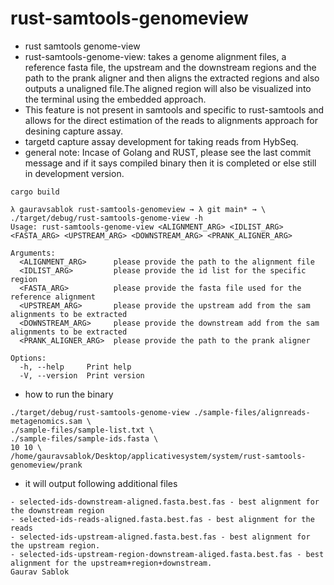 # rust-samtools-genomeview

- rust samtools genome-view
- rust-samtools-genome-view: takes a genome alignment files, a reference fasta file, the upstream and the downstream regions and the path to the prank aligner and then aligns the extracted regions and also outputs a unaligned file.The aligned region will also be visualized into the terminal using the embedded approach. 
- This feature is not present in samtools and specific to rust-samtools and allows for the direct estimation of the reads to alignments approach for desining capture assay.
- targetd capture assay development for taking reads from HybSeq.
- general note: Incase of Golang and RUST, please see the last commit message and if it says compiled binary then it is completed or else still in development version.

```
cargo build 

```
```
λ gauravsablok rust-samtools-genomeview → λ git main* → \
./target/debug/rust-samtools-genome-view -h
Usage: rust-samtools-genome-view <ALIGNMENT_ARG> <IDLIST_ARG> <FASTA_ARG> <UPSTREAM_ARG> <DOWNSTREAM_ARG> <PRANK_ALIGNER_ARG>

Arguments:
  <ALIGNMENT_ARG>      please provide the path to the alignment file
  <IDLIST_ARG>         please provide the id list for the specific region
  <FASTA_ARG>          please provide the fasta file used for the reference alignment
  <UPSTREAM_ARG>       please provide the upstream add from the sam alignments to be extracted
  <DOWNSTREAM_ARG>     please provide the downstream add from the sam alignments to be extracted
  <PRANK_ALIGNER_ARG>  please provide the path to the prank aligner

Options:
  -h, --help     Print help
  -V, --version  Print version

```


- how to run the binary

```
./target/debug/rust-samtools-genome-view ./sample-files/alignreads-metagenomics.sam \ 
./sample-files/sample-list.txt \
./sample-files/sample-ids.fasta \
10 10 \
/home/gauravsablok/Desktop/applicativesystem/system/rust-samtools-genomeview/prank

```

- it will output following additional files
```
- selected-ids-downstream-aligned.fasta.best.fas - best alignment for the downstream region
- selected-ids-reads-aligned.fasta.best.fas - best alignment for the reads
- selected-ids-upstream-aligned.fasta.best.fas - best alignment for the upstream region.
- selected-ids-upstream-region-downstream-aliged.fasta.best.fas - best alignment for the upstream+region+downstream.
Gaurav Sablok
